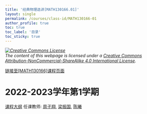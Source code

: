 ```yaml
---
title: '经典物理选讲[MATH130166.01]'
layout: single
permalink: /courses/class-id/MATH130166-01
author_profile: true
toc: true
toc_label: '目录'
toc_sticky: true
---
```



<div class='notice--warning'>
	<p><i><a rel='license' href='http://creativecommons.org/licenses/by-nc-sa/4.0/'><img alt='Creative Commons License' style='border-width:0' src='https://i.creativecommons.org/l/by-nc-sa/4.0/88x31.png' /></a><br /> The content of this webpage is licensed under a <a rel='license' href='http://creativecommons.org/licenses/by-nc-sa/4.0/'>Creative Commons Attribution-NonCommercial-ShareAlike 4.0 International License</a>.</i></p>
</div>

<a href='https://fdu-math.github.io/courses/MATH130166'>链接至[MATH130166]课程页面</a>

# 2022-2023学年第1学期
<a href='https://fdu-math.github.io/courses/syllabus/MATH130166.01-2022-2023-1 (Encrypted).pdf'>课程大纲</a>
任课教师: <a href='https://fdu-math.github.io/teachers/周子翔'>周子翔</a>, <a href='https://fdu-math.github.io/teachers/梁振国'>梁振国</a>, <a href='https://fdu-math.github.io/teachers/陈曦'>陈曦</a>
